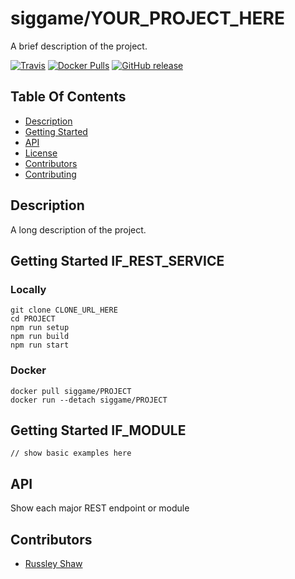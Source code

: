 # siggame/YOUR_PROJECT_HERE

A brief description of the project.

[![Travis](https://img.shields.io/travis/siggame/YOUR_PROJECT_HERE.svg?style=flat-square)](https://travis-ci.org/siggame/YOUR_PROJECT_HERE)
[![Docker Pulls](https://img.shields.io/docker/pulls/YOUR_PROJECT_HERE/registre.svg?style=flat-square)](https://hub.docker.com/r/siggame/YOUR_PROJECT_HERE/)
[![GitHub release](https://img.shields.io/github/release/siggame/YOUR_PROJECT_HERE.svg?style=flat-square)](https://github.com/siggame/YOUR_PROJECT_HERE/releases)

## Table Of Contents
- [Description](#description)
- [Getting Started](#getting-started)
- [API](#api)
- [License](https://github.com/siggame/colisee/blob/master/LICENSE.md)
- [Contributors](#contributors)
- [Contributing](https://github.com/siggame/colisee/blob/master/CONTRIBUTING.md)

## Description

A long description of the project.

## Getting Started IF_REST_SERVICE

### Locally
```
git clone CLONE_URL_HERE
cd PROJECT
npm run setup
npm run build
npm run start
```

### Docker
```
docker pull siggame/PROJECT
docker run --detach siggame/PROJECT
```

## Getting Started IF_MODULE
```
// show basic examples here
```

## API

Show each major REST endpoint or module

## Contributors
- [Russley Shaw](https://github.com/russleyshaw)
